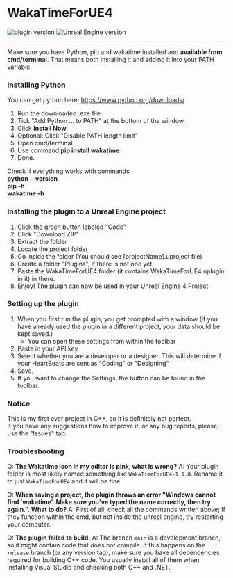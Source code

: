 # WakaTimeForUE4

![plugin version](https://img.shields.io/badge/version-1.1.1-blue) ![Unreal Engine version](https://img.shields.io/badge/Unreal%20Engine%20version-4.26-blue)

---

Make sure you have Python, pip and wakatime installed and **available from cmd/terminal**.
That means both installing it and adding it into your PATH variable.

### Installing Python
You can get python here: https://www.python.org/downloads/

1. Run the downloaded .exe file
2. Tick "Add Python ... to PATH" at the bottom of the window.
3. Click **Install Now**
4. Optional: Click "Disable PATH length limit"
5. Open cmd/terminal
6. Use command **pip install wakatime**
7. Done.

Check if everything works with commands  
**python --version**  
**pip -h**  
**wakatime -h**  

### Installing the plugin to a Unreal Engine project
1. Click the green button labeled "Code"
2. Click "Download ZIP"
3. Extract the folder
4. Locate the project folder
5. Go inside the folder (You should see [projectName].uproject file)
6. Create a folder "Plugins", if there is not one yet.
7. Paste the WakaTimeForUE4 folder (it contains WakaTimeForUE4.uplugin in it) in there.
8. Enjoy! The plugin can now be used in your Unreal Engine 4 Project.

### Setting up the plugin
1. When you first run the plugin, you get prompted with a window (if you have already used the plugin in a different project, your data should be kept saved.)
    - You can open these settings from within the toolbar
2. Paste in your API key
3. Select whether you are a developer or a designer. This will determine if your HeartBeats are sent as "Coding" or "Designing"
4. Save.
5. If you want to change the Settings, the button can be found in the toolbar.

### Notice
This is my first ever project in C++, so it is definitely not perfect.  
If you have any suggestions how to improve it, or any bug reports, please, use the "Issues" tab.

### Troubleshooting
Q: **The Wakatime icon in my editor is pink, what is wrong?**
A: Your plugin folder is most likely named something like `WakaTimeForUE4-1.1.0`. Rename it to just `WakaTimeForUE4` and it will be fine.

Q: **When saving a project, the plugin throws an error "Windows cannot find 'wakatime'. Make sure you've typed the name correctly, then try again.". What to do?**
A: First of all, check all the commands written above; If they function within the cmd, but not inside the unreal engine, try restarting your computer.

Q: **The plugin failed to build.**
A: The branch `main` is a development branch, so it might contain code that does not compile. If this happens on the `release` branch (or any version tag), make sure you have all dependencies required for building C++ code. You usually install all of them when installing Visual Studio and checking both C++ and .NET.
